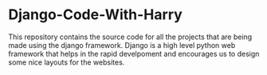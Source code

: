 # Django-Code-With-Harry
This repository contains the source code for all the projects that are being made using the django 
framework. Django is a high level python web framework that helps in the rapid develpoment and encourages
us to design some nice layouts for the websites.
